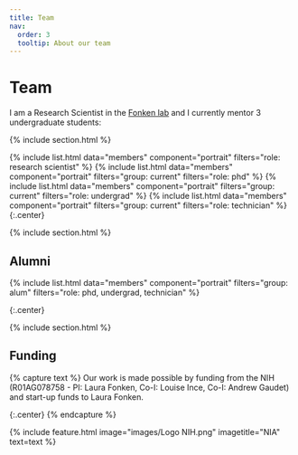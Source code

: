 ```yaml
---
title: Team
nav:
  order: 3
  tooltip: About our team
---
```


# <i class="fas fa-users"></i>Team

I am a Research Scientist in the [Fonken lab](https://www.fonkenlab.com/) and I currently mentor 3 undergraduate students:

{% include section.html %}

{%
  include list.html
  data="members"
  component="portrait"
  filters="role: research scientist"
%}
{%
  include list.html
  data="members"
  component="portrait"
  filters="group: current"
  filters="role: phd" 
%}
{%
  include list.html
  data="members"
  component="portrait"
  filters="group: current" 
  filters="role: undergrad"
%}
{%
  include list.html
  data="members"
  component="portrait"
  filters="group: current"
  filters="role: technician"
  %}
{:.center}

{% include section.html %}

## Alumni
{% 
  include list.html 
  data="members" 
  component="portrait" 
  filters="group: alum" 
  filters="role: phd, undergrad, technician" 
%} 

{:.center}

{% include section.html %}

## Funding

{% capture text %}
Our work is made possible by funding from the NIH (R01AG078758 - PI: Laura Fonken, Co-I: Louise Ince, Co-I: Andrew Gaudet) and start-up funds to Laura Fonken.

{:.center}
{% endcapture %}

{%
  include feature.html
  image="images/Logo NIH.png"
  imagetitle="NIA"
  text=text
%}

